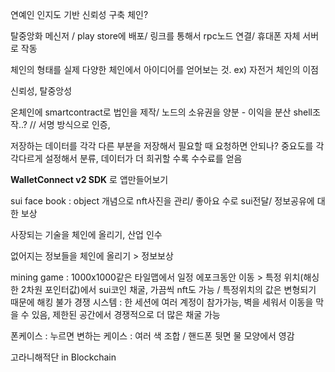 
연예인 인지도 기반 신뢰성 구축 체인?

탈중앙화 메신저 / play store에 배포/ 링크를 통해서 rpc노드 연결/ 휴대폰 자체 서버로 작동

체인의 형태를 실제 다양한 체인에서 아이디어를 얻어보는 것. ex) 자전거 체인의 이점

신뢰성, 탈중앙성 

온체인에 smartcontract로 법인을 제작/ 노드의 소유권을 양분 - 이익을 분산
shell조작..? // 서명 방식으로 인증,

저장하는 데이터를 각각 다른 부분을 저장해서 필요할 때 요청하면 안되나? 중요도를 각각다르게 설정해서 분류, 데이터가 더 희귀할 수록 수수료를 얻음

**WalletConnect v2 SDK** 로 앱만들어보기

sui face book : object 개념으로 nft사진을 관리/ 좋아요 수로 sui전달/ 정보공유에 대한 보상

사장되는 기술을 체인에 올리기, 산업 인수

없어지는 정보들을 체인에 올리기 > 정보보상

mining game : 
	1000x1000같은 타일맵에서 일정 에포크동안 이동 > 특정 위치(해싱한 2차원 포인터값)에서 sui코인 채굴, 가끔씩 nft도 가능 / 특정위치의 값은 변형되기 때문에 해킹 불가
	경쟁 시스템 : 한 세션에 여러 계정이 참가가능, 벽을 세워서 이동을 막을 수 있음, 제한된 공간에서 경쟁적으로 더 많은 채굴 가능

폰케이스 : 누르면 변하는 케이스 : 여러 색 조합 / 핸드폰 뒷면 물 모양에서 영감

고라니해적단 in Blockchain
